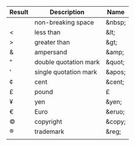| Result | Description           | Name    |
| ------ | --------------------- | ------- |
|        | non-breaking space    | \&nbsp; |
| <      | less than             | \&lt;   |
| >      | greater than          | \&gt;   |
| &      | ampersand             | \&amp;  |
| "      | double quotation mark | \&quot; |
| '      | single quotation mark | \&apos; |
| ¢      | cent                  | \&cent; |
| £      | pound                 | &pound; |
| ¥      | yen                   | \&yen;  |
| €      | Euro                  | \&eruo; |
| ©      | copyright             | \&copy; |
| ®      | trademark             | \&reg;  |
|        |                       |         |
